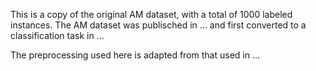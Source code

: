 This is a copy of the original AM dataset, with a total of 1000 labeled instances. The 
AM dataset was publisched in ... and first converted to a classification task in ...

The preprocessing used here is adapted from that used in ...